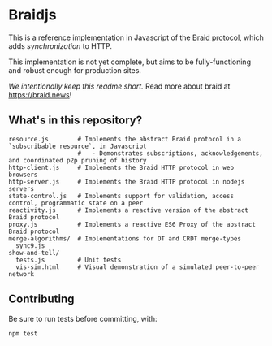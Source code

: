 # Braidjs

This is a reference implementation in Javascript of the
[Braid protocol](https://github.com/braid-work/ietf-braid-draft), which adds
*synchronization* to HTTP.

This implementation is not yet complete, but aims to be fully-functioning and
robust enough for production sites.

*We intentionally keep this readme short.* Read more about braid at https://braid.news!


## What's in this repository?

```
resource.js        # Implements the abstract Braid protocol in a `subscribable resource`, in Javascript
                   #   - Demonstrates subscriptions, acknowledgements, and coordinated p2p pruning of history
http-client.js     # Implements the Braid HTTP protocol in web browsers
http-server.js     # Implements the Braid HTTP protocol in nodejs servers
state-control.js   # Implements support for validation, access control, programmatic state on a peer
reactivity.js      # Implements a reactive version of the abstract Braid protocol
proxy.js           # Implements a reactive ES6 Proxy of the abstract Braid protocol
merge-algorithms/  # Implementations for OT and CRDT merge-types
  sync9.js
show-and-tell/
  tests.js         # Unit tests
  vis-sim.html     # Visual demonstration of a simulated peer-to-peer network
```

## Contributing

Be sure to run tests before committing, with:

```
npm test
```
